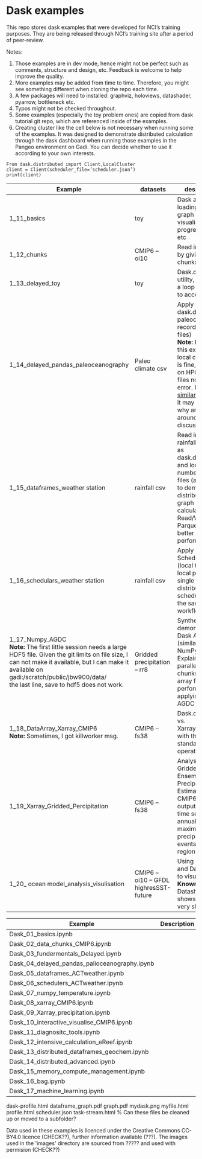 # Dask examples

This repo stores dask examples that were developed for NCI’s training purposes. They are being released through NCI’s training site after a period of peer-review.

Notes:

1. Those examples are in dev mode, hence might not be perfect such as comments, structure and design, etc. Feedback is welcome to help improve the quality.
2. More examples may be added from time to time. Therefore, you might see something different when cloning the repo each time.
3. A few packages will need to installed: graphviz, holoviews, datashader, pyarrow, bottleneck etc.
4. Typos might not be checked throughout.
5. Some examples (especially the toy problem ones) are copied from dask tutorial git repo, which are referenced inside of the examples.
6. Creating cluster like the cell below is not necessary when running some of the examples. It was designed to demonstrate distributed calculation through the dask dashboard when running those examples in the Pangeo environment on Gadi. You can decide whether to use it according to your own interests.

```
From dask.distributed import Client,LocalCluster
client = Client(scheduler_file=’scheduler.json’)
print(client)
```

| Example | datasets | description |
| --- | --- | --- |
| 1_11_basics | toy | Dask array, lazy loading and graph visualisation, progress bar, etc |
| 1_12_chunks | CMIP6 – oi10 | Read in CMIP6 by giving a chunksize |
| 1_13_delayed_toy | toy | Dask.delayed utility, apply it to a loop example to accelerate |
| 1_14_delayed_pandas_paleoceanography | Paleo climate csv | Apply dask.delayed to paleoclimate records (in csv files)<br> **Note:** Running this example on local computer is fine, but not on HPC with csv files not found error. I found [a similar issue](https://stackoverflow.com/questions/50987030/file-not-found-error-in-dask-program-run-on-cluster) and it may explain why and work arounds are discussed. |
| 1_15_dataframes_weather station | rainfall csv | Read in BoM rainfall csv data as dask.dataframe, and loop over a number of csv files (as chunks) to demonstrate distributed graph calculation.<br> Read/Write to Parquet for a better performance |
| 1_16_schedulars_weather station | rainfall csv | Apply Dask Schedulers (local thread, local processes, single thread, distributed schedulars) to the same workflow above. |
| 1_17_Numpy_AGDC <br> **Note:** The first little session needs a large HDF5 file. Given the git limits on file size, I can not make it available, but I can make it available on gadi:/scratch/public/jbw900/data/ <br> the last line, save to hdf5 does not work. | Gridded precipitation – rr8 | Synthetic data to demonstrate Dask Array (similar to NumPy Array). Explain parallelism (by chunks) on array for better performance by applying to AGDC datasets. |
| 1_18_DataArray_Xarray_CMIP6 <br>**Note:** Sometimes, I got killworker msg. | CMIP6 – fs38 | Dask.dataArray vs. Xarray.dataArray with the same standard xarray operations. |
| 1_19_Xarray_Gridded_Percipitation | CMIP6 – fs38 | Analysis of Gridded Ensemble Precipitation Estimates using CMIP6 model output. Extract a time series of annual maximum precipitation events over a region |
| 1_20_ ocean model_analysis_visulisation | CMIP6 – oi10 – GFDL highresSST-future | Using Holoviews and Datashader to visualise data <br> **Known issue:** Datashader shows snapshot very slowly |

| Example | Description |
| --- | --- |
| Dask_01_basics.ipynb |  |
| Dask_02_data_chunks_CMIP6.ipynb |  |
| Dask_03_fundermentals_Delayed.ipynb |  |
| Dask_04_delayed_pandas_palioceanography.ipynb |  |
| Dask_05_dataframes_ACTweather.ipynb |  |
| Dask_06_schedulers_ACTweather.ipynb |  |
| Dask_07_numpy_temperature.ipynb |  |
| Dask_08_xarray_CMIP6.ipynb |  |
| Dask_09_Xarray_precipitation.ipynb |  |
| Dask_10_interactive_visualise_CMIP6.ipynb |  |
| Dask_11_diagnositc_tools.ipynb |  |
| Dask_12_intensive_calculation_eReef.ipynb |  |
| Dask_13_distributed_dataframes_geochem.ipynb |  |
| Dask_14_distributed_advanced.ipynb |  |
| Dask_15_memory_compute_management.ipynb |  |
| Dask_16_bag.ipynb |  |
| Dask_17_machine_learning.ipynb |  |

dask-profile.html
dataframe_graph.pdf
graph.pdf
mydask.png
myfile.html
profile.html
scheduler.json
task-stream.html
% Can these files be cleaned up or moved to a subfolder?

Data used in these examples is licenced under the Creative Commons CC-BY4.0 licence (CHECK??), further information available (???). The images used in the 'images' directory are sourced from ????? and used with permision (CHECK??)
